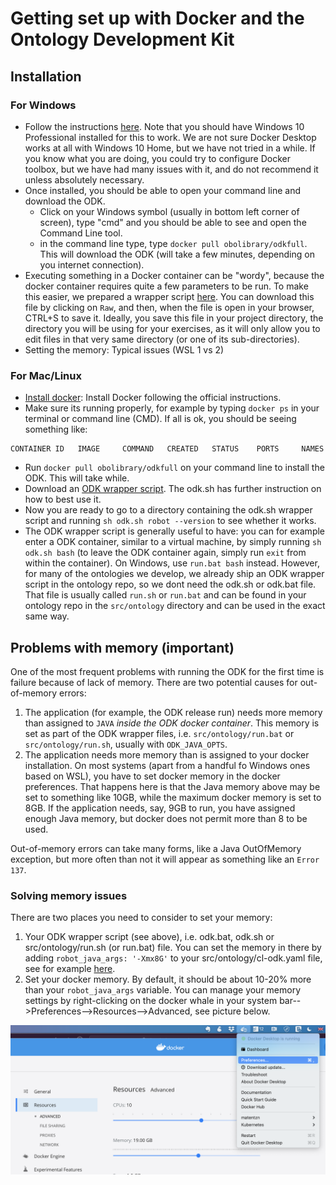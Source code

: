# Getting set up with Docker and the Ontology Development Kit

## Installation

### For Windows

- Follow the instructions [here](https://hub.docker.com/editions/community/docker-ce-desktop-windows). Note that you should have Windows 10 Professional installed for this to work. We are not sure Docker Desktop works at all with Windows 10 Home, but we have not tried in a while. If you know what you are doing, you could try to configure Docker toolbox, but we have had many issues with it, and do not recommend it unless absolutely necessary.
- Once installed, you should be able to open your command line and download the ODK.
    - Click on your Windows symbol (usually in bottom left corner of screen), type "cmd" and you should be able to see and open the Command Line tool.
    - in the command line type, type `docker pull obolibrary/odkfull`. This will download the ODK (will take a few minutes, depending on you internet connection).
- Executing something in a Docker container can be "wordy", because the docker container requires quite a few parameters to be run. To make this easier, we prepared a wrapper script [here](../resources/odk.bat). You can download this file by clicking on `Raw`, and then, when the file is open in your browser, CTRL+S to save it. Ideally, you save this file in your project directory, the directory you will be using for your exercises, as it will only allow you to edit files in that very same directory (or one of its sub-directories).
- Setting the memory: 
Typical issues (WSL 1 vs 2)

### For Mac/Linux

* [Install docker](https://www.docker.com/get-docker): Install Docker following the official instructions.
* Make sure its running properly, for example by typing `docker ps` in your terminal or command line (CMD). If all is ok, you should be seeing something like: 

```
CONTAINER ID   IMAGE     COMMAND   CREATED   STATUS    PORTS     NAMES
```

* Run `docker pull obolibrary/odkfull` on your command line to install the ODK. This will take while.
* Download an [ODK wrapper script](../resources/odk.sh). The odk.sh has further instruction on how to best use it.
* Now you are ready to go to a directory containing the odk.sh wrapper script and running `sh odk.sh robot --version` to see whether it works.
* The ODK wrapper script is generally useful to have: you can for example enter a ODK container, similar to a virtual machine, 
by simply running `sh odk.sh bash` (to leave the ODK container again, simply run `exit` from within the container). On Windows, use `run.bat bash` instead. 
However,  for many of the ontologies we develop, we already ship an ODK wrapper script in the ontology repo, so we dont need the odk.sh or odk.bat file.
That file is usually called `run.sh` or `run.bat` and can be found in your ontology repo in the `src/ontology` directory
and can be used in the exact same way. 

<a id="memory"></a>

## Problems with memory (important)

One of the most frequent problems with running the ODK for the first time is failure because of lack of memory. 
There are two potential causes for out-of-memory errors:

1. The application (for example, the ODK release run) needs more memory than assigned to `JAVA` _inside the ODK docker container_. This memory is set as part of the ODK wrapper files, i.e. `src/ontology/run.bat` or `src/ontology/run.sh`, usually with `ODK_JAVA_OPTS`.
2. The application needs more memory than is assigned to your docker installation. On most systems (apart from a handful fo Windows ones based on WSL), you have to set docker memory in the docker preferences. That happens here is that the Java memory above may be set to something like 10GB, while the maximum docker memory is set to 8GB. If the application needs, say, 9GB to run, you have assigned enough Java memory, but docker does not permit more than 8 to be used. 

Out-of-memory errors can take many forms, like a Java OutOfMemory exception, 
but more often than not it will appear as something like an `Error 137`. 

### Solving memory issues

There are two places you need to consider to set your memory:

1. Your ODK wrapper script (see above), i.e. odk.bat, odk.sh or src/ontology/run.sh (or run.bat) file. You can set the memory in there by adding 
`robot_java_args: '-Xmx8G'` to your src/ontology/cl-odk.yaml file, see for example [here](https://github.com/INCATools/ontology-development-kit/blob/0e0aef2b26b8db05f5e78b7c38f807d04312d06a/configs/uberon-odk.yaml#L36).
2. Set your docker memory. By default, it should be about 10-20% more than your `robot_java_args` variable. You can manage your memory settings
by right-clicking on the docker whale in your system bar-->Preferences-->Resources-->Advanced, see picture below.

![dockermemory](../images/docker_memory.png)
